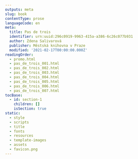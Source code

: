 ```yaml
---
outputs: meta
slug: book
contentType: prose
languageCode: en
meta:
  title: Pas de trois
  identifier: urn:uuid:296c0919-9963-415a-a386-6c26c077b931
  author: Zdena Salivarová
  publisher: Městská knihovna v Praze
  modified: '2021-02-17T00:00:00.000Z'
readingOrder:
  - promo.html
  - pas_de_trois_001.html
  - pas_de_trois_002.html
  - pas_de_trois_003.html
  - pas_de_trois_004.html
  - pas_de_trois_005.html
  - pas_de_trois_006.html
  - pas_de_trois_007.html
tocBase:
  - id: section-1
    children: []
    isSection: true
static:
  - style
  - scripts
  - title
  - fonts
  - resources
  - template-images
  - assets
  - favicon.png
---
```

